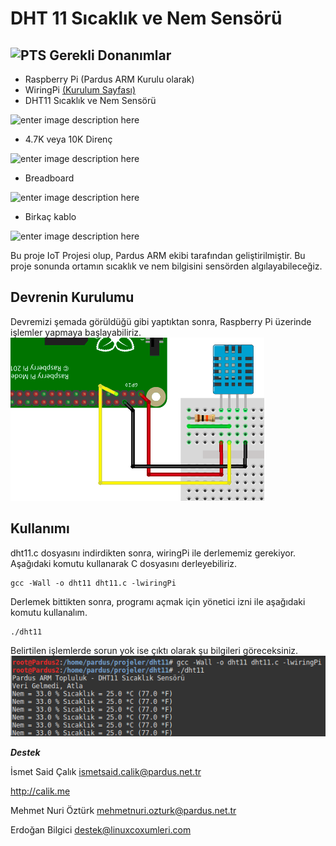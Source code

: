 DHT 11 Sıcaklık ve Nem Sensörü
===========
![PTS](http://portal.parduslinux.org/wp-content/uploads/2015/04/pardus-logo2.png)
Gerekli Donanımlar
--------

 - Raspberry Pi (Pardus ARM Kurulu olarak)
 - WiringPi [(Kurulum Sayfası)](http://forum.pardus.net.tr/index.php?topic=3856)
 - DHT11 Sıcaklık ve Nem Sensörü

![enter image description here](http://docs.gadgetkeeper.com/download/attachments/7700673/dht11.jpg?version=1&modificationDate=1395550552000&api=v2&effects=border-simple,shadow-kn)
 - 4.7K veya 10K Direnç

![enter image description here](http://docs.gadgetkeeper.com/download/attachments/7700673/4.7k.jpg?version=1&modificationDate=1395550878000&api=v2&effects=border-simple,shadow-kn)
 - Breadboard

![enter image description here](http://docs.gadgetkeeper.com/download/attachments/7700673/breadboard.jpg?version=1&modificationDate=1395551116000&api=v2&effects=border-simple,shadow-kn)
 - Birkaç kablo

![enter image description here](http://docs.gadgetkeeper.com/download/attachments/7700673/jumper%20wires.jpg?version=1&modificationDate=1395551224000&api=v2&effects=border-simple,shadow-kn)

Bu proje IoT Projesi olup, Pardus ARM ekibi tarafından geliştirilmiştir. Bu proje sonunda ortamın sıcaklık ve nem bilgisini sensörden algılayabileceğiz.

Devrenin Kurulumu
------------
Devremizi şemada görüldüğü gibi yaptıktan sonra, Raspberry Pi üzerinde işlemler yapmaya başlayabiliriz.
![enter image description here](https://github.com/iscalik/iscalik.github.io/raw/master/DHT11/dht11_2.png)

Kullanımı
-----
dht11.c dosyasını indirdikten sonra, wiringPi ile derlememiz gerekiyor. Aşağıdaki komutu kullanarak C dosyasını derleyebiliriz.

    gcc -Wall -o dht11 dht11.c -lwiringPi

Derlemek bittikten sonra, programı açmak için yönetici izni ile aşağıdaki komutu kullanalım.

    ./dht11
Belirtilen işlemlerde sorun yok ise çıktı olarak şu bilgileri göreceksiniz.
![enter image description here](https://github.com/iscalik/iscalik.github.io/raw/master/DHT11/dht11_3.png)

***Destek***

İsmet Said Çalık 
<ismetsaid.calik@pardus.net.tr>

http://calik.me

Mehmet Nuri Öztürk
 <mehmetnuri.ozturk@pardus.net.tr>
 
Erdoğan Bilgici 
<destek@linuxcoxumleri.com>
